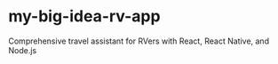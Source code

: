# my-big-idea-rv-app
Comprehensive travel assistant for RVers with React, React Native, and Node.js
